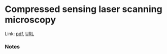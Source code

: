 
# Compressed sensing laser scanning microscopy

Link: [pdf](zotero://select/items/@Pavillon2016Compressed), [URL](https://opg.optica.org/abstract.cfm?URI=oe-24-26-30038)

### Notes